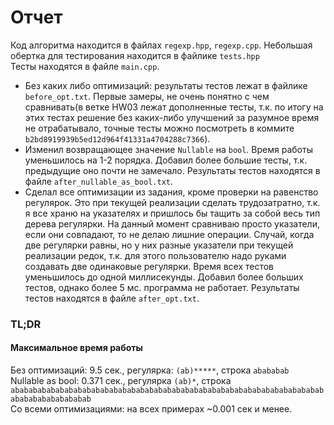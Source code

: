 # Отчет
Код алгоритма находится в файлах `regexp.hpp`, `regexp.cpp`.
Небольшая обертка для тестирования находится в файлике `tests.hpp`  
Тесты находятся в файле `main.cpp`.  
* Без каких либо оптимизаций: результаты тестов лежат в файлике `before_opt.txt`. Первые замеры, не очень понятно с чем сравнивать(в ветке HW03 лежат дополненные тесты, т.к. по итогу на этих тестах решение без каких-либо улучшений за разумное время не отрабатывало, точные тесты можно посмотреть в коммите `b2bd8919939b5ed12d964f41331a4704288c7366`).
* Изменил возвращающее значение `Nullable` на `bool`. Время работы уменьшилось на 1-2 порядка. Добавил более большие тесты, т.к. предыдущие оно почти не замечало.
Результаты тестов находятся в файле `after_nullable_as_bool.txt`. 
* Сделал все оптимизации из задания, кроме проверки на равенство регулярок. Это при текущей реализации сделать трудозатратно, т.к. я все храню на указателях и пришлось бы тащить за собой весь тип дерева регулярки. На данный момент сравниваю просто указатели, если они совпадают, то не делаю лишние операции. Случай, когда две регулярки равны, но у них разные указатели при текущей реализации редок, т.к. для этого пользователю надо руками создавать две одинаковые регулярки. Время всех тестов уменьшилось до одной миллисекунды. Добавил более больших тестов, однако более 5 мс. программа не работает. Результаты тестов находятся в файле `after_opt.txt`.   

### TL;DR
#### Максимальное время работы
Без оптимизаций: 9.5 сек., регулярка: `(ab)*****`, строка `abababab`   
Nullable as bool: 0.371 сек., регулярка `(ab)*`, строка `abababababababababababababababababababababababababababababababababababababababababababab`  
Со всеми оптимизациями: на всех примерах ~0.001 сек и менее.
